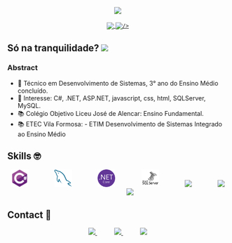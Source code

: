 <p align="center">
  <img src="https://user-images.githubusercontent.com/82114445/214133666-38b84eb1-7ad4-4a4f-97b9-345a9ca9f1d5.gif">
</p>
<p align="center">
  <a href="https://github.com/kakachu">
    <img
      align="center"
      height="150"
      src="https://github-readme-stats-git-masterrstaa-rickstaa.vercel.app/api?username=Kakachu&count_private=true&theme=tokyonight&show_icons=true&custom_title=Github%20Status&hide=issues"
    />
  </a>
  <a href="https://github.com/kakachu">
    <img
       height="150"
       align="center"
       src="https://github-readme-stats-git-masterrstaa-rickstaa.vercel.app/api/top-langs/?username=Kakachu&layout=compact&theme=tokyonight&langs_count=7"![dark-souls-thepruld-artorias-sif-dance-hollow-bonfire](https://user-images.githubusercontent.com/82114445/214133406-42f2a960-7014-448d-a36c-c492f1783333.gif)

    />
  </a>
</p>

## Só na tranquilidade? <img src="https://raw.githubusercontent.com/iampavangandhi/iampavangandhi/master/gifs/Hi.gif" width="30px"></h2>

### Abstract

- 🌱 Técnico em Desenvolvimento de Sistemas, 3° ano do Ensino Médio concluído.
- 💙 Interesse: C#, .NET, ASP.NET, javascript, css, html, SQLServer, MySQL.
- 📚 Colégio Objetivo Liceu José de Alencar: Ensino Fundamental.
- 📚 ETEC Vila Formosa: - ETIM Desenvolvimento de Sistemas Integrado ao Ensino Médio



## Skills 🤓
<p align="center">
    <img height="40" src="https://raw.githubusercontent.com/devicons/devicon/master/icons/csharp/csharp-original.svg">
    &nbsp;&nbsp;&nbsp;&nbsp;&nbsp;&nbsp;&nbsp;&nbsp;&nbsp;&nbsp;&nbsp;&nbsp;&nbsp;
    <img height="40" src="https://raw.githubusercontent.com/devicons/devicon/master/icons/mysql/mysql-original.svg">
     &nbsp;&nbsp;&nbsp;&nbsp;&nbsp;&nbsp;&nbsp;&nbsp;&nbsp;&nbsp;&nbsp;&nbsp;&nbsp;
    <img height="40" src="https://raw.githubusercontent.com/devicons/devicon/master/icons/dotnetcore/dotnetcore-original.svg">
    &nbsp;&nbsp;&nbsp;&nbsp;&nbsp;&nbsp;&nbsp;&nbsp;&nbsp;&nbsp;&nbsp;&nbsp;&nbsp;
    <img height="40" src="https://raw.githubusercontent.com/devicons/devicon/00f02ef57fb7601fd1ddcc2fe6fe670fef3ae3e4/icons/microsoftsqlserver/microsoftsqlserver-plain-wordmark.svg">
  &nbsp;&nbsp;&nbsp;&nbsp;&nbsp;&nbsp;&nbsp;&nbsp;&nbsp;&nbsp;&nbsp;&nbsp;&nbsp;
  <img height="40" src="https://cdn.jsdelivr.net/gh/devicons/devicon/icons/html5/html5-plain-wordmark.svg" />
  &nbsp;&nbsp;&nbsp;&nbsp;&nbsp;&nbsp;&nbsp;&nbsp;&nbsp;&nbsp;&nbsp;&nbsp;&nbsp;
  <img height="40" src="https://cdn.jsdelivr.net/gh/devicons/devicon/icons/css3/css3-plain-wordmark.svg" />
  &nbsp;&nbsp;&nbsp;&nbsp;&nbsp;&nbsp;&nbsp;&nbsp;&nbsp;&nbsp;&nbsp;&nbsp;&nbsp;
  <img height="40" src="https://cdn.jsdelivr.net/gh/devicons/devicon/icons/javascript/javascript-plain.svg" />
</p>

## Contact 📱

<p align="center">
    <a href="https://github.com/kakachu">
        <img  src="https://img.shields.io/badge/github-%23100000.svg?&style=for-the-badge&logo=github&logoColor=white">
    </a>
    &nbsp;&nbsp;&nbsp;&nbsp;&nbsp;&nbsp;&nbsp;&nbsp;&nbsp;
    <a href="mailto:kauajardim2004@hotmail.com">
        <img src="https://img.shields.io/badge/-Hotmail-0078D4?style=flat-square&amp;logo=microsoft-outlook&amp;logoColor=white">
    </a>
    &nbsp;&nbsp;&nbsp;&nbsp;&nbsp;&nbsp;&nbsp;&nbsp;&nbsp;
    <a href="https://www.linkedin.com/in/kauã-jardim-9886a720b">
        <img src="https://img.shields.io/badge/linkedin-%230077B5.svg?&style=for-the-badge&logo=linkedin&logoColor=white">
    </a>
</p>
</p>
<!--
**Kakachu/Kakachu** is a ✨ _special_ ✨ repository because its `README.md` (this file) appears on your GitHub profile.

Here are some ideas to get you started:

- 🔭 I’m currently working on ...
- 🌱 I’m currently learning ...
- 👯 I’m looking to collaborate on ...
- 🤔 I’m looking for help with ...
- 💬 Ask me about ...
- 📫 How to reach me: ...
- 😄 Pronouns: ...
- ⚡ Fun fact: ...
-->
